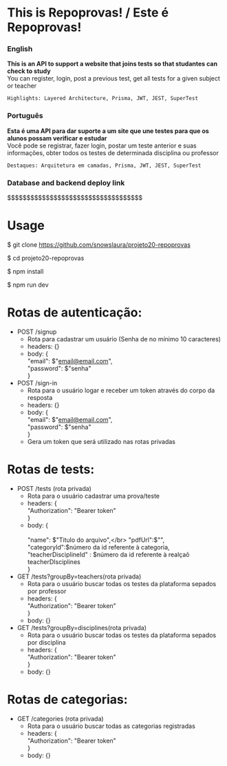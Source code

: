 <h1>This is Repoprovas!  /  Este é Repoprovas!</h1>

<h3>English</h3>
<b>This is an API to support a website that joins tests so that studantes can check to study</b></br>
You can register, login, post a previous test, get all tests for a given subject or teacher</br>


```Highlights: Layered Architecture, Prisma, JWT, JEST, SuperTest```
<h3>Português</h3>
<b>Esta é uma API para dar suporte a um site que une testes para que os alunos possam verificar e estudar</b></br>
Você pode se registrar, fazer login, postar um teste anterior e suas informações, obter todos os testes de determinada disciplina ou professor</br>


```Destaques: Arquitetura em camadas, Prisma, JWT, JEST, SuperTest```

<h3>Database and backend deploy link</h3>
$$$$$$$$$$$$$$$$$$$$$$$$$$$$$$$$$$$

# Usage </br>
$ git clone https://github.com/snowslaura/projeto20-repoprovas

$ cd projeto20-repoprovas

$ npm install

$ npm run dev



# Rotas de autenticação:

- POST /signup</br>
    - Rota para cadastrar um usuário (Senha de no mínimo 10 caracteres)</br>
    - headers: {}</br>
    - body: {</br>
        "email": $"email@email.com",</br>
        "password": $"senha"</br>
    }
- POST /sign-in</br>
    - Rota para o usuário logar e receber um token através do corpo da resposta</br>
    - headers: {}</br>
    - body: {</br>
        "email": $"email@email.com",</br>
        "password": $"senha"</br>
    }</br>
    - Gera um token que será utilizado nas rotas privadas</br>
    
# Rotas de tests:

- POST /tests (rota privada)</br>
    - Rota para o usuário cadastrar uma prova/teste</br>
    - headers: {</br>
        "Authorization": "Bearer token"</br>
    }</br>
    - body: {</br>      
      "name": $"Titulo do arquivo",</br>
      "pdfUrl":$"<url do arquivo em pdf>",</br>
      "categoryId":$número da id referente à categoria,</br>
      "teacherDisciplineId" : $número da id referente à realçaõ teacherDIsciplines</br>
    }</br>
- GET /tests?groupBy=teachers(rota privada)</br>
    - Rota para o usuário buscar todas os testes da plataforma sepados por professor</br>
    - headers: {</br>
        "Authorization": "Bearer token"</br>
    }</br>
    - body: {}</br>    
- GET /tests?groupBy=disciplines(rota privada)</br>
    - Rota para o usuário buscar todas os testes da plataforma sepados por disciplina</br>
    - headers: {</br>
        "Authorization": "Bearer token"</br>
    }</br>
    - body: {}</br>
    
# Rotas de categorias:

- GET /categories (rota privada)</br>
    - Rota para o usuário buscar todas as categorias registradas</br>
    - headers: {</br>
        "Authorization": "Bearer token"</br>
    }</br>
    - body: {}</br>
